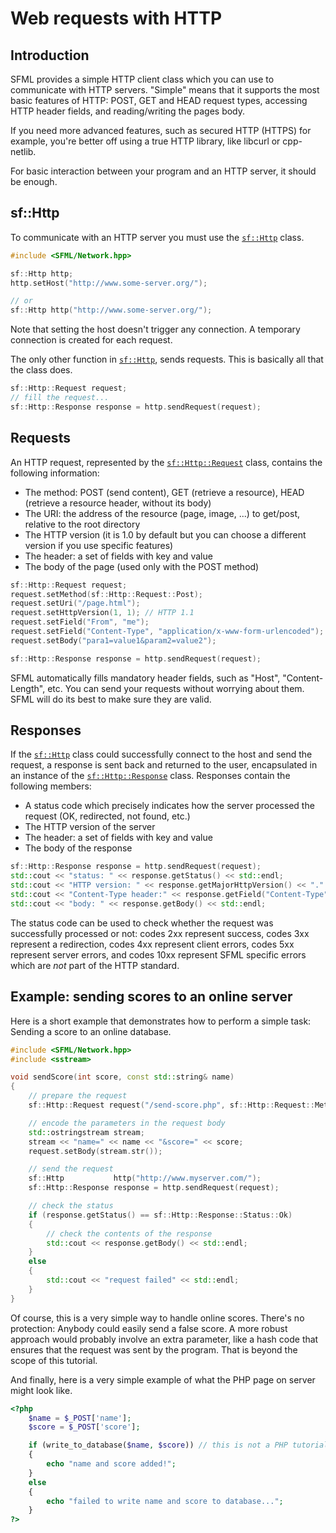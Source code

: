 # Web requests with HTTP

## Introduction

SFML provides a simple HTTP client class which you can use to communicate with HTTP servers.
"Simple" means that it supports the most basic features of HTTP: POST, GET and HEAD request types, accessing HTTP header fields, and reading/writing the pages body.

If you need more advanced features, such as secured HTTP (HTTPS) for example, you're better off using a true HTTP library, like libcurl or cpp-netlib.

For basic interaction between your program and an HTTP server, it should be enough.

## sf::Http

To communicate with an HTTP server you must use the [`sf::Http`](../../../documentation/3.0.0/classsf_1_1Http.html "sf::Http documentation") class.

```cpp
#include <SFML/Network.hpp>

sf::Http http;
http.setHost("http://www.some-server.org/");

// or
sf::Http http("http://www.some-server.org/");
```

Note that setting the host doesn't trigger any connection.
A temporary connection is created for each request.

The only other function in [`sf::Http`](../../../documentation/3.0.0/classsf_1_1Http.html "sf::Http documentation"), sends requests.
This is basically all that the class does.

```cpp
sf::Http::Request request;
// fill the request...
sf::Http::Response response = http.sendRequest(request);
```

## Requests

An HTTP request, represented by the [`sf::Http::Request`](../../../documentation/3.0.0/classsf_1_1Http_1_1Request.html "sf::Http::Request documentation") class, contains the following information:

- The method: POST (send content), GET (retrieve a resource), HEAD (retrieve a resource header, without its body)
- The URI: the address of the resource (page, image, ...) to get/post, relative to the root directory
- The HTTP version (it is 1.0 by default but you can choose a different version if you use specific features)
- The header: a set of fields with key and value
- The body of the page (used only with the POST method)

```cpp
sf::Http::Request request;
request.setMethod(sf::Http::Request::Post);
request.setUri("/page.html");
request.setHttpVersion(1, 1); // HTTP 1.1
request.setField("From", "me");
request.setField("Content-Type", "application/x-www-form-urlencoded");
request.setBody("para1=value1&param2=value2");

sf::Http::Response response = http.sendRequest(request);
```

SFML automatically fills mandatory header fields, such as "Host", "Content-Length", etc. You can send your requests without worrying about them.
SFML will do its best to make sure they are valid.

## Responses

If the [`sf::Http`](../../../documentation/3.0.0/classsf_1_1Http.html "sf::Http documentation") class could successfully connect to the host and send the request, a response is sent back and returned to the user, encapsulated in an instance of the [`sf::Http::Response`](../../../documentation/3.0.0/classsf_1_1Http_1_1Response.html "sf::Http::Response documentation") class.
Responses contain the following members:

- A status code which precisely indicates how the server processed the request (OK, redirected, not found, etc.)
- The HTTP version of the server
- The header: a set of fields with key and value
- The body of the response

```cpp
sf::Http::Response response = http.sendRequest(request);
std::cout << "status: " << response.getStatus() << std::endl;
std::cout << "HTTP version: " << response.getMajorHttpVersion() << "." << response.getMinorHttpVersion() << std::endl;
std::cout << "Content-Type header:" << response.getField("Content-Type") << std::endl;
std::cout << "body: " << response.getBody() << std::endl;
```

The status code can be used to check whether the request was successfully processed or not: codes 2xx represent success, codes 3xx represent a redirection, codes 4xx represent client errors, codes 5xx represent server errors, and codes 10xx represent SFML specific errors which are *not* part of the HTTP standard.

## Example: sending scores to an online server

Here is a short example that demonstrates how to perform a simple task: Sending a score to an online database.

```cpp
#include <SFML/Network.hpp>
#include <sstream>

void sendScore(int score, const std::string& name)
{
    // prepare the request
    sf::Http::Request request("/send-score.php", sf::Http::Request::Method::Post);

    // encode the parameters in the request body
    std::ostringstream stream;
    stream << "name=" << name << "&score=" << score;
    request.setBody(stream.str());

    // send the request
    sf::Http           http("http://www.myserver.com/");
    sf::Http::Response response = http.sendRequest(request);

    // check the status
    if (response.getStatus() == sf::Http::Response::Status::Ok)
    {
        // check the contents of the response
        std::cout << response.getBody() << std::endl;
    }
    else
    {
        std::cout << "request failed" << std::endl;
    }
}
```

Of course, this is a very simple way to handle online scores.
There's no protection: Anybody could easily send a false score.
A more robust approach would probably involve an extra parameter, like a hash code that ensures that the request was sent by the program.
That is beyond the scope of this tutorial.

And finally, here is a very simple example of what the PHP page on server might look like.

```php
<?php
    $name = $_POST['name'];
    $score = $_POST['score'];

    if (write_to_database($name, $score)) // this is not a PHP tutorial :)
    {
        echo "name and score added!";
    }
    else
    {
        echo "failed to write name and score to database...";
    }
?>
```
